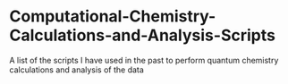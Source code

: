 # Computational-Chemistry-Calculations-and-Analysis-Scripts
A list of the scripts I have used in the past to perform quantum chemistry calculations and analysis of the data
